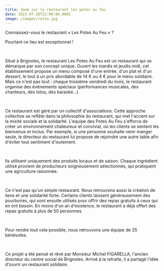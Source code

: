 ```yaml
---
title: Zoom sur le restaurant les potes au feu
date: 2023-07-20T22:00:00.000Z
image: /images/resto.jpg
---
```


Connaissez-vous le restaurant « Les Potes Au Feu » ?

Pourtant ce lieu est exceptionnel !

 

Situé à Brignoles, le restaurant Les Potes Au Feu est un restaurant qui se démarque par son concept unique. Ouvert les mardis et jeudis midi, cet établissement propose un menu composé d'une entrée, d'un plat et d'un dessert, le tout à un prix abordable de 14 € ou 4 € pour le menu solidaire. Mais ce n'est pas tout : chaque troisième vendredi du mois, le restaurant organise des événements spéciaux (performances musicales, des chanteurs, des lotos, des karaoké…)

 

Ce restaurant est géré par un collectif d'associations. Cette approche collective se reflète dans la philosophie du restaurant, qui met l'accent sur la mixité sociale et la solidarité. L'équipe des Potes Au Feu s'efforce de créer un environnement chaleureux et convivial, où les clients se sentent les bienvenus et inclus. Par exemple, si une personne souhaite venir manger seule, le directeur du restaurant lui propose de rejoindre une autre table afin d'éviter tout sentiment d'isolement.

 

Ils utilisent uniquement des produits locaux et de saison. Chaque ingrédient utilisé provient de producteurs soigneusement sélectionnés, qui pratiquent une agriculture raisonnée.

 

Ce n'est pas qu'un simple restaurant. Nous retrouvons aussi la création de liens et une solidarité forte. Certains clients laissent généreusement des pourboires, qui sont ensuite utilisés pour offrir des repas gratuits à ceux qui en ont besoin. En moins d'un an d'existence, le restaurant a déjà offert des repas gratuits à plus de 50 personnes.

 

Pour rendre tout cela possible, nous retrouvons une équipe de 25 bénévoles.

 

Ce projet a été pensé et rêvé par Monsieur Michel FIGARELLA, l'ancien directeur du centre social de Brignoles. Arrivé à la retraite, il a partagé l'idée d'ouvrir un restaurant solidaire.
